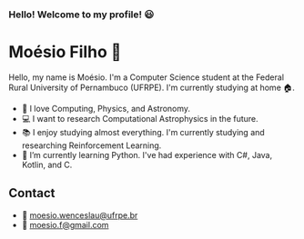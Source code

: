 ### Hello! Welcome to my profile! :smiley:
# Moésio Filho :milky_way:
Hello, my name is Moésio. I'm a Computer Science student at the Federal Rural University of Pernambuco (UFRPE). I'm currently studying at home :house:.

- :dizzy: I love Computing, Physics, and Astronomy. 
- :computer: I want to research Computational Astrophysics in the future. 
- :books: I enjoy studying almost everything. I'm currently studying and researching Reinforcement Learning.
- :pencil: I’m currently learning Python. I've had experience with C#, Java, Kotlin, and C.

## Contact
- :e-mail: moesio.wenceslau@ufrpe.br 
- :e-mail: moesio.f@gmail.com
